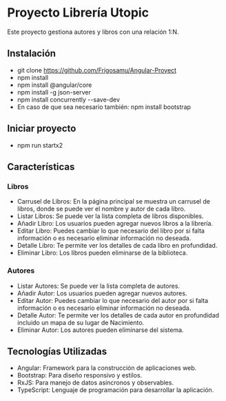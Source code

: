 # Proyecto Librería Utopic
Este proyecto gestiona autores y libros con una relación 1:N.

## Instalación
- git clone https://github.com/Frigosamu/Angular-Proyect
- npm install
- npm install @angular/core
- npm install -g json-server
- npm install concurrently --save-dev
- En caso de que sea necesario también: npm install bootstrap

## Iniciar proyecto
- npm run startx2

## Características
### Libros
- Carrusel de Libros: En la página principal se muestra un carrusel de libros, donde se puede ver el nombre y autor de cada libro.
- Listar Libros: Se puede ver la lista completa de libros disponibles.
- Añadir Libro: Los usuarios pueden agregar nuevos libros a la librería.
- Editar Libro: Puedes cambiar lo que necesario del libro por si falta información o es necesario eliminar información no deseada.
- Detalle Libro: Te permite ver los detalles de cada libro en profundidad.
- Eliminar Libro: Los libros pueden eliminarse de la biblioteca.

### Autores
- Listar Autores: Se puede ver la lista completa de autores.
- Añadir Autor: Los usuarios pueden agregar nuevos autores.
- Editar Autor: Puedes cambiar lo que necesario del autor por si falta información o es necesario eliminar información no deseada.
- Detalle Autor: Te permite ver los detalles de cada autor en profundidad incluido un mapa de su lugar de Nacimiento.
- Eliminar Autor: Los autores pueden eliminarse del sistema.

## Tecnologías Utilizadas
- Angular: Framework para la construcción de aplicaciones web.
- Bootstrap: Para diseño responsivo y estilos.
- RxJS: Para manejo de datos asíncronos y observables.
- TypeScript: Lenguaje de programación para desarrollar la aplicación.
